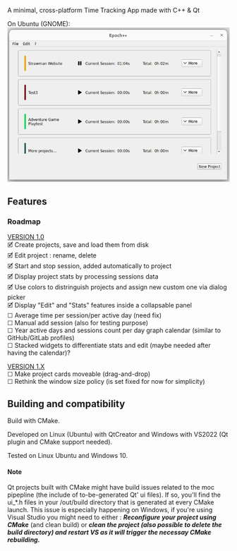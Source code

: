 A minimal, cross-platform Time Tracking App made with C++ & Qt

On Ubuntu (GNOME):
![A screenshot of the main page of the app on Ubuntu (GNOME)](tta-main-gnome-screenshot.png)

## Features

### Roadmap
<u>VERSION 1.0</u> <br/>
🗹 Create projects, save and load them from disk <br/>
🗹 Edit project : rename, delete <br/>
🗹 Start and stop session, added automatically to project <br/>
🗹 Display project stats by processing sessions data <br/>
🗹 Use colors to distringuish projects and assign new custom one via dialog picker <br/>
🗹 Display "Edit" and "Stats" features inside a collapsable panel <br/> 
☐ Average time per session/per active day (need fix) <br/>
☐ Manual add session (also for testing purpose) <br/>
☐ Year active days and sessions count per day graph calendar (similar to GitHub/GitLab profiles) <br/>
☐ Stacked widgets to differentiate stats and edit (maybe needed after having the calendar)? <br/>

<u>VERSION 1.X</u> <br/>
☐ Make project cards moveable (drag-and-drop) <br/>
☐ Rethink the window size policy (is set fixed for now for simplicity) <br/>

## Building and compatibility

Build with CMake.

Developed on Linux (Ubuntu) with QtCreator and Windows with VS2022 (Qt plugin and CMake support needed).

Tested on Linux Ubuntu and Windows 10.

#### Note
Qt projects built with CMake might have build issues related to the moc pipepline (the include of to-be-generated Qt' ui files). If so, you'll find the ui_*.h files in your /out/build directory that is generated at every CMake launch. This issue is especially happening on Windows, if you're using Visual Studio you might need to either : ***Reconfigure your project using CMake*** (and clean build) or ***clean the project (also possible to delete the build directory) and restart VS as it will trigger the necessay CMake rebuilding.***